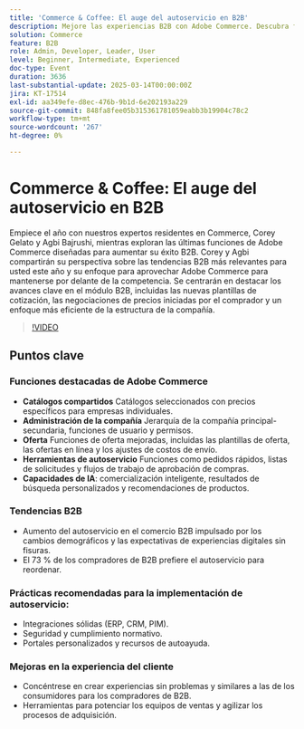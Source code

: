 ```yaml
---
title: 'Commerce & Coffee: El auge del autoservicio en B2B'
description: Mejore las experiencias B2B con Adobe Commerce. Descubra funciones como catálogos compartidos, administración de la empresa, cotizaciones y herramientas de autoservicio. Obtenga información sobre las capacidades de IA y las tendencias B2B. Implemente prácticas recomendadas para el autoservicio y mejore las experiencias de los clientes. Únase a Adobe Summit para obtener más información y recursos.
solution: Commerce
feature: B2B
role: Admin, Developer, Leader, User
level: Beginner, Intermediate, Experienced
doc-type: Event
duration: 3636
last-substantial-update: 2025-03-14T00:00:00Z
jira: KT-17514
exl-id: aa349efe-d8ec-476b-9b1d-6e202193a229
source-git-commit: 848fa8fee05b315361781059eabb3b19904c78c2
workflow-type: tm+mt
source-wordcount: '267'
ht-degree: 0%

---
```


# Commerce &amp; Coffee: El auge del autoservicio en B2B

Empiece el año con nuestros expertos residentes en Commerce, Corey Gelato y Agbi Bajrushi, mientras exploran las últimas funciones de Adobe Commerce diseñadas para aumentar su éxito B2B. Corey y Agbi compartirán su perspectiva sobre las tendencias B2B más relevantes para usted este año y su enfoque para aprovechar Adobe Commerce para mantenerse por delante de la competencia. Se centrarán en destacar los avances clave en el módulo B2B, incluidas las nuevas plantillas de cotización, las negociaciones de precios iniciadas por el comprador y un enfoque más eficiente de la estructura de la compañía.

>[!VIDEO](https://video.tv.adobe.com/v/3451619/?learn=on&enablevpops)

## Puntos clave

### Funciones destacadas de Adobe Commerce

* **Catálogos compartidos** Catálogos seleccionados con precios específicos para empresas individuales.
* **Administración de la compañía** Jerarquía de la compañía principal-secundaria, funciones de usuario y permisos.
* **Oferta** Funciones de oferta mejoradas, incluidas las plantillas de oferta, las ofertas en línea y los ajustes de costos de envío.
* **Herramientas de autoservicio** Funciones como pedidos rápidos, listas de solicitudes y flujos de trabajo de aprobación de compras.
* **Capacidades de IA**: comercialización inteligente, resultados de búsqueda personalizados y recomendaciones de productos.

### Tendencias B2B

* Aumento del autoservicio en el comercio B2B impulsado por los cambios demográficos y las expectativas de experiencias digitales sin fisuras.
* El 73 % de los compradores de B2B prefiere el autoservicio para reordenar.

### Prácticas recomendadas para la implementación de autoservicio:

* Integraciones sólidas (ERP, CRM, PIM).
* Seguridad y cumplimiento normativo.
* Portales personalizados y recursos de autoayuda.

### Mejoras en la experiencia del cliente

* Concéntrese en crear experiencias sin problemas y similares a las de los consumidores para los compradores de B2B.
* Herramientas para potenciar los equipos de ventas y agilizar los procesos de adquisición.

